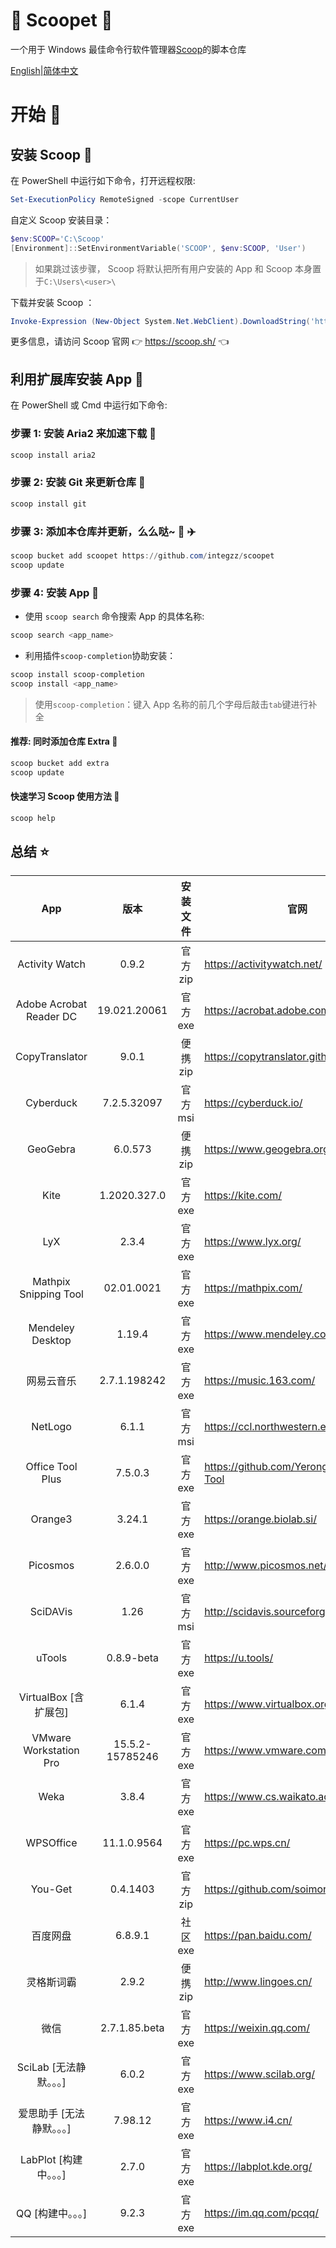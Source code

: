 <div align="left">
<h1 align="left"> 🍨 Scoopet 🍨 </h1>

<p>
一个用于 Windows 最佳命令行软件管理器<a href="https://github.com/lukesampson/scoop">Scoop</a>的脚本仓库
</p>

<p align="left">
        <a href="README.md">English</a>|<a href="README_CN.md">简体中文</a>
</p>
</div>

# 开始 🏃

## 安装 Scoop 🚴

在 PowerShell 中运行如下命令，打开远程权限:

```powershell
Set-ExecutionPolicy RemoteSigned -scope CurrentUser
```

自定义 Scoop 安装目录：

```powershell
$env:SCOOP='C:\Scoop'
[Environment]::SetEnvironmentVariable('SCOOP', $env:SCOOP, 'User')
```

> 如果跳过该步骤， Scoop 将默认把所有用户安装的 App 和 Scoop 本身置于`C:\Users\<user>\`

下载并安装 Scoop ：

```powershell
Invoke-Expression (New-Object System.Net.WebClient).DownloadString('https://get.scoop.sh')
```

更多信息，请访问 Scoop 官网 👉 https://scoop.sh/ 👈

## 利用扩展库安装 App 🚗

在 PowerShell 或 Cmd 中运行如下命令:

### 步骤 1: 安装 Aria2 来加速下载 🚅

```powershell
scoop install aria2
```

### 步骤 2: 安装 Git 来更新仓库 🎫

```powershell
scoop install git
```

### 步骤 3: 添加本仓库并更新，么么哒~ 💋 ✈️

```powershell
scoop bucket add scoopet https://github.com/integzz/scoopet
scoop update
```

### 步骤 4: 安装 App 🚀

- 使用 `scoop search` 命令搜索 App 的具体名称:

```powershell
scoop search <app_name>
```

- 利用插件`scoop-completion`协助安装：

```powershell
scoop install scoop-completion
scoop install <app_name>
```

> 使用`scoop-completion`：键入 App 名称的前几个字母后敲击`tab`键进行补全

#### 推荐: 同时添加仓库 Extra 💯

```powershell
scoop bucket add extra
scoop update
```

#### 快速学习 Scoop 使用方法 📖

```powershell
scoop help
```

## 总结 ⭐️

|            App            |      版本       | 安装文件 | 官网                                    |
| :-----------------------: | :-------------: | :------: | --------------------------------------- |
|      Activity Watch       |      0.9.2      | 官方 zip | https://activitywatch.net/              |
|  Adobe Acrobat Reader DC  |  19.021.20061   | 官方 exe | https://acrobat.adobe.com/              |
|      CopyTranslator       |      9.0.1      | 便携 zip | https://copytranslator.github.io/       |
|         Cyberduck         |   7.2.5.32097   | 官方 msi | https://cyberduck.io/                   |
|         GeoGebra          |     6.0.573     | 便携 zip | https://www.geogebra.org/               |
|           Kite            |  1.2020.327.0   | 官方 exe | https://kite.com/                       |
|            LyX            |      2.3.4      | 官方 exe | https://www.lyx.org/                    |
|   Mathpix Snipping Tool   |   02.01.0021    | 官方 exe | https://mathpix.com/                    |
|     Mendeley Desktop      |     1.19.4      | 官方 exe | https://www.mendeley.com/               |
|        网易云音乐         |  2.7.1.198242   | 官方 exe | https://music.163.com/                  |
|          NetLogo          |      6.1.1      | 官方 msi | https://ccl.northwestern.edu/netlogo/   |
|     Office Tool Plus      |     7.5.0.3     | 官方 exe | https://github.com/YerongAI/Office-Tool |
|          Orange3          |     3.24.1      | 官方 exe | https://orange.biolab.si/               |
|         Picosmos          |     2.6.0.0     | 官方 exe | http://www.picosmos.net/                |
|         SciDAVis          |      1.26       | 官方 msi | http://scidavis.sourceforge.net         |
|          uTools           |   0.8.9-beta    | 官方 exe | https://u.tools/                        |
|   VirtualBox [含扩展包]   |      6.1.4      | 官方 exe | https://www.virtualbox.org/             |
|  VMware Workstation Pro   | 15.5.2-15785246 | 官方 exe | https://www.vmware.com/                 |
|           Weka            |      3.8.4      | 官方 exe | https://www.cs.waikato.ac.nz/ml/weka/   |
|         WPSOffice         |   11.1.0.9564   | 官方 exe | https://pc.wps.cn/                      |
|          You-Get          |    0.4.1403     | 官方 zip | https://github.com/soimort/you-get      |
|         百度网盘          |     6.8.9.1     | 社区 exe | https://pan.baidu.com/                  |
|        灵格斯词霸         |      2.9.2      | 便携 zip | http://www.lingoes.cn/                  |
|           微信            |  2.7.1.85.beta  | 官方 exe | https://weixin.qq.com/                  |
|  SciLab [无法静默。。。]  |      6.0.2      | 官方 exe | https://www.scilab.org/                 |
| 爱思助手 [无法静默。。。] |     7.98.12     | 官方 exe | https://www.i4.cn/                      |
|  LabPlot [构建中。。。]   |      2.7.0      | 官方 exe | https://labplot.kde.org/                |
|     QQ [构建中。。。]     |      9.2.3      | 官方 exe | https://im.qq.com/pcqq/                 |